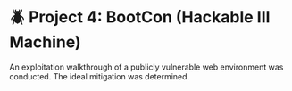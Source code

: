 # :beetle: Project 4: BootCon (Hackable III Machine)
An exploitation walkthrough of a publicly vulnerable web environment was conducted. The ideal mitigation was determined.
